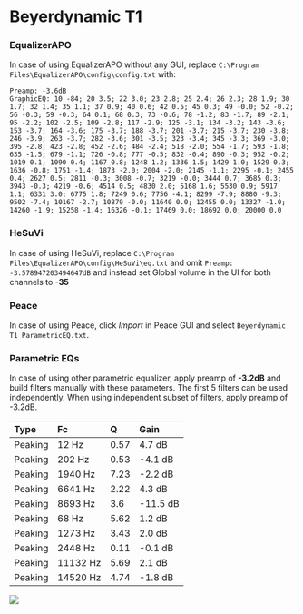 # Beyerdynamic T1

### EqualizerAPO
In case of using EqualizerAPO without any GUI, replace `C:\Program Files\EqualizerAPO\config\config.txt`
with:
```
Preamp: -3.6dB
GraphicEQ: 10 -84; 20 3.5; 22 3.0; 23 2.8; 25 2.4; 26 2.3; 28 1.9; 30 1.7; 32 1.4; 35 1.1; 37 0.9; 40 0.6; 42 0.5; 45 0.3; 49 -0.0; 52 -0.2; 56 -0.3; 59 -0.3; 64 0.1; 68 0.3; 73 -0.6; 78 -1.2; 83 -1.7; 89 -2.1; 95 -2.2; 102 -2.5; 109 -2.8; 117 -2.9; 125 -3.1; 134 -3.2; 143 -3.6; 153 -3.7; 164 -3.6; 175 -3.7; 188 -3.7; 201 -3.7; 215 -3.7; 230 -3.8; 246 -3.9; 263 -3.7; 282 -3.6; 301 -3.5; 323 -3.4; 345 -3.3; 369 -3.0; 395 -2.8; 423 -2.8; 452 -2.6; 484 -2.4; 518 -2.0; 554 -1.7; 593 -1.8; 635 -1.5; 679 -1.1; 726 -0.8; 777 -0.5; 832 -0.4; 890 -0.3; 952 -0.2; 1019 0.1; 1090 0.4; 1167 0.8; 1248 1.2; 1336 1.5; 1429 1.0; 1529 0.3; 1636 -0.8; 1751 -1.4; 1873 -2.0; 2004 -2.0; 2145 -1.1; 2295 -0.1; 2455 0.4; 2627 0.5; 2811 -0.3; 3008 -0.7; 3219 -0.0; 3444 0.7; 3685 0.3; 3943 -0.3; 4219 -0.6; 4514 0.5; 4830 2.0; 5168 1.6; 5530 0.9; 5917 1.1; 6331 3.0; 6775 1.8; 7249 0.6; 7756 -4.1; 8299 -7.9; 8880 -9.3; 9502 -7.4; 10167 -2.7; 10879 -0.0; 11640 0.0; 12455 0.0; 13327 -1.0; 14260 -1.9; 15258 -1.4; 16326 -0.1; 17469 0.0; 18692 0.0; 20000 0.0
```

### HeSuVi
In case of using HeSuVi, replace `C:\Program Files\EqualizerAPO\config\HeSuVi\eq.txt` and omit `Preamp:
-3.578947203494647dB` and instead set Global volume in the UI for both channels to **-35**

### Peace
In case of using Peace, click *Import* in Peace GUI and select `Beyerdynamic T1 ParametricEQ.txt`.

### Parametric EQs
In case of using other parametric equalizer, apply preamp of **-3.2dB** and build filters manually
with these parameters. The first 5 filters can be used independently.
When using independent subset of filters, apply preamp of -3.2dB.

| Type    | Fc       |    Q | Gain     |
|:--------|:---------|:-----|:---------|
| Peaking | 12 Hz    | 0.57 | 4.7 dB   |
| Peaking | 202 Hz   | 0.53 | -4.1 dB  |
| Peaking | 1940 Hz  | 7.23 | -2.2 dB  |
| Peaking | 6641 Hz  | 2.22 | 4.3 dB   |
| Peaking | 8693 Hz  | 3.6  | -11.5 dB |
| Peaking | 68 Hz    | 5.62 | 1.2 dB   |
| Peaking | 1273 Hz  | 3.43 | 2.0 dB   |
| Peaking | 2448 Hz  | 0.11 | -0.1 dB  |
| Peaking | 11132 Hz | 5.69 | 2.1 dB   |
| Peaking | 14520 Hz | 4.74 | -1.8 dB  |

![](https://raw.githubusercontent.com/jaakkopasanen/AutoEq/master/results/headphonecom/sbaf-serious/Beyerdynamic%20T1/Beyerdynamic%20T1.png)